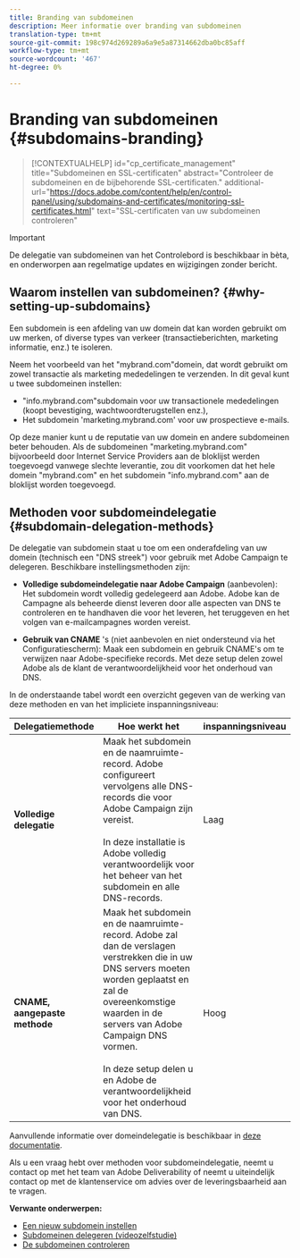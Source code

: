 ```yaml
---
title: Branding van subdomeinen
description: Meer informatie over branding van subdomeinen
translation-type: tm+mt
source-git-commit: 198c974d269289a6a9e5a87314662dba0bc85aff
workflow-type: tm+mt
source-wordcount: '467'
ht-degree: 0%

---
```



# Branding van subdomeinen {#subdomains-branding}

>[!CONTEXTUALHELP]
>id="cp_certificate_management"
>title="Subdomeinen en SSL-certificaten"
>abstract="Controleer de subdomeinen en de bijbehorende SSL-certificaten."
>additional-url="https://docs.adobe.com/content/help/en/control-panel/using/subdomains-and-certificates/monitoring-ssl-certificates.html" text="SSL-certificaten van uw subdomeinen controleren"

>[!IMPORTANT]
>
>De delegatie van subdomeinen van het Controlebord is beschikbaar in bèta, en onderworpen aan regelmatige updates en wijzigingen zonder bericht.

## Waarom instellen van subdomeinen? {#why-setting-up-subdomains}

Een subdomein is een afdeling van uw domein dat kan worden gebruikt om uw merken, of diverse types van verkeer (transactieberichten, marketing informatie, enz.) te isoleren.

Neem het voorbeeld van het &quot;mybrand.com&quot;domein, dat wordt gebruikt om zowel transactie als marketing mededelingen te verzenden. In dit geval kunt u twee subdomeinen instellen:

* &quot;info.mybrand.com&quot;subdomain voor uw transactionele mededelingen (koopt bevestiging, wachtwoordterugstellen enz.),
* Het subdomein &#39;marketing.mybrand.com&#39; voor uw prospectieve e-mails.

Op deze manier kunt u de reputatie van uw domein en andere subdomeinen beter behouden. Als de subdomeinen &quot;marketing.mybrand.com&quot; bijvoorbeeld door Internet Service Providers aan de bloklijst werden toegevoegd vanwege slechte leverantie, zou dit voorkomen dat het hele domein &quot;mybrand.com&quot; en het subdomein &quot;info.mybrand.com&quot; aan de bloklijst worden toegevoegd.

## Methoden voor subdomeindelegatie {#subdomain-delegation-methods}

De delegatie van subdomein staat u toe om een onderafdeling van uw domein (technisch een &quot;DNS streek&quot;) voor gebruik met Adobe Campaign te delegeren. Beschikbare instellingsmethoden zijn:

* **Volledige subdomeindelegatie naar Adobe Campaign** (aanbevolen): Het subdomein wordt volledig gedelegeerd aan Adobe. Adobe kan de Campagne als beheerde dienst leveren door alle aspecten van DNS te controleren en te handhaven die voor het leveren, het teruggeven en het volgen van e-mailcampagnes worden vereist.

* **Gebruik van CNAME** &#39;s (niet aanbevolen en niet ondersteund via het Configuratiescherm): Maak een subdomein en gebruik CNAME&#39;s om te verwijzen naar Adobe-specifieke records. Met deze setup delen zowel Adobe als de klant de verantwoordelijkheid voor het onderhoud van DNS.

In de onderstaande tabel wordt een overzicht gegeven van de werking van deze methoden en van het impliciete inspanningsniveau:

| Delegatiemethode | Hoe werkt het | inspanningsniveau |
|---|---|---|
| **Volledige delegatie** | Maak het subdomein en de naamruimte-record. Adobe configureert vervolgens alle DNS-records die voor Adobe Campaign zijn vereist.<br/><br/>In deze installatie is Adobe volledig verantwoordelijk voor het beheer van het subdomein en alle DNS-records. | Laag |
| **CNAME, aangepaste methode** | Maak het subdomein en de naamruimte-record. Adobe zal dan de verslagen verstrekken die in uw DNS servers moeten worden geplaatst en zal de overeenkomstige waarden in de servers van Adobe Campaign DNS vormen.<br/><br/>In deze setup delen u en Adobe de verantwoordelijkheid voor het onderhoud van DNS. | Hoog |

Aanvullende informatie over domeindelegatie is beschikbaar in [deze documentatie](https://helpx.adobe.com/campaign/kb/domain-name-delegation.html).

Als u een vraag hebt over methoden voor subdomeindelegatie, neemt u contact op met het team van Adobe Deliverability of neemt u uiteindelijk contact op met de klantenservice om advies over de leveringsbaarheid aan te vragen.

**Verwante onderwerpen:**

* [Een nieuw subdomein instellen](../../subdomains-certificates/using/setting-up-new-subdomain.md)
* [Subdomeinen delegeren (videozelfstudie)](https://docs.adobe.com/content/help/en/campaign-learn/campaign-standard-tutorials/administrating/control-panel/subdomain-delegation.html)
* [De subdomeinen controleren](../../subdomains-certificates/using/monitoring-subdomains.md)
